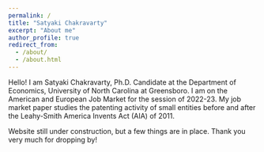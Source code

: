 ```yaml
---
permalink: /
title: "Satyaki Chakravarty"
excerpt: "About me"
author_profile: true
redirect_from: 
  - /about/
  - /about.html
---
```


Hello! I am Satyaki Chakravarty, Ph.D. Candidate at the Department of Economics, University of North Carolina at Greensboro. I am on the American and European Job Market for the session of 2022-23. My job market paper studies the patenting activity of small entities before and after the Leahy-Smith America Invents Act (AIA) of 2011.

Website still under construction, but a few things are in place. Thank you very much for dropping by!